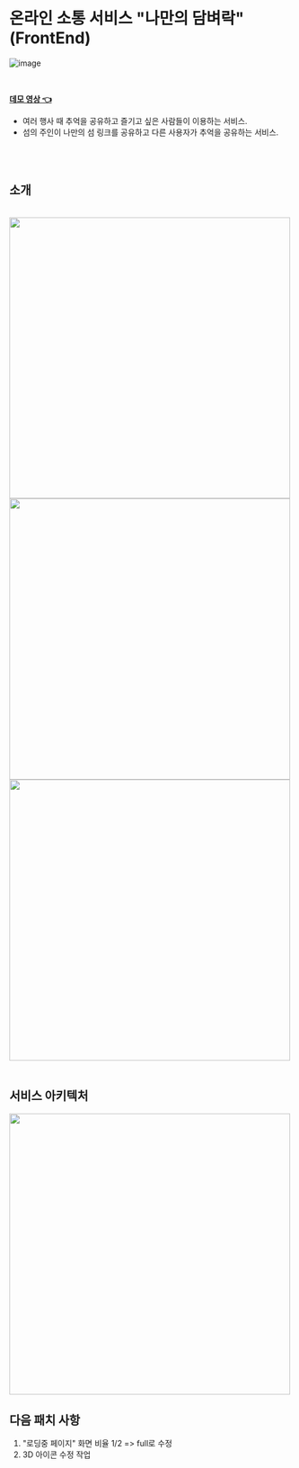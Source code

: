 # 온라인 소통 서비스 "나만의 담벼락" (FrontEnd)

![image](https://github.com/LEEJINTAEK/message-service/assets/109197023/59fe96f1-c812-47ef-824c-8da0a1235dc0)

<br />

[**데모 영상 👈**](https://drive.google.com/file/d/1MqMUOaSCAYEb9bUpZUQfzs8hMA5QyQGT/view)

- 여러 행사 때 추억을 공유하고 즐기고 싶은 사람들이 이용하는 서비스.
- 섬의 주인이 나만의 섬 링크를 공유하고 다른 사용자가 추억을 공유하는 서비스.

<br />
<br />

## 소개

<br />

<img src="https://github.com/LEEJINTAEK/message-service/assets/109197023/9ef05f31-cbfa-42b1-9d77-6697506da46f" width="500" height="auto">

<br />

<img src="https://github.com/LEEJINTAEK/message-service/assets/109197023/f7fe88c0-2bf9-4cd0-98a7-040081b7adb5" width="500" height="auto">

<br />

<img src="https://github.com/LEEJINTAEK/message-service/assets/109197023/b6f8550c-964c-439d-a98f-e14fb6788709" width="500" height="auto">

<br />
<br />

## 서비스 아키텍처

<img src="https://github.com/LEEJINTAEK/message-service/assets/109197023/f28db559-19a6-4baf-bfaf-f38c14866926" width="500" height="auto">

## 다음 패치 사항

1. "로딩중 페이지" 화면 비율 1/2 => full로 수정
2. 3D 아이콘 수정 작업
